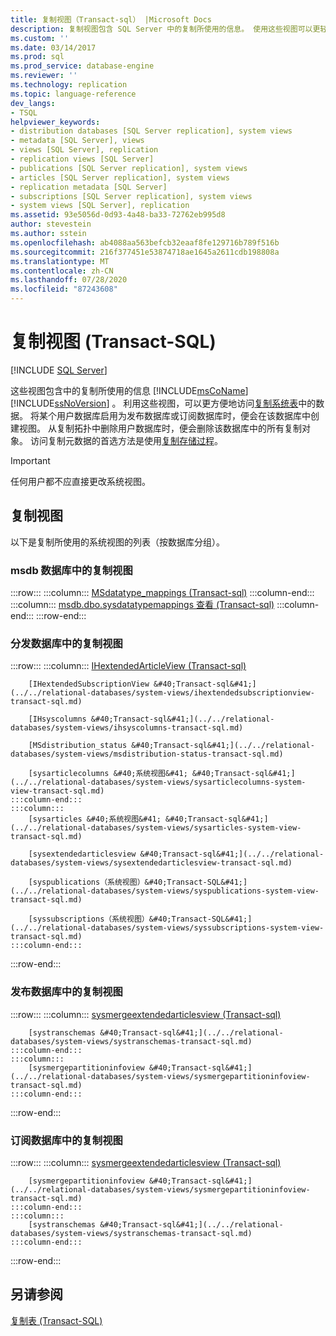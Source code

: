 ```yaml
---
title: 复制视图（Transact-sql） |Microsoft Docs
description: 复制视图包含 SQL Server 中的复制所使用的信息。 使用这些视图可以更轻松地访问复制系统表中的数据。
ms.custom: ''
ms.date: 03/14/2017
ms.prod: sql
ms.prod_service: database-engine
ms.reviewer: ''
ms.technology: replication
ms.topic: language-reference
dev_langs:
- TSQL
helpviewer_keywords:
- distribution databases [SQL Server replication], system views
- metadata [SQL Server], views
- views [SQL Server], replication
- replication views [SQL Server]
- publications [SQL Server replication], system views
- articles [SQL Server replication], system views
- replication metadata [SQL Server]
- subscriptions [SQL Server replication], system views
- system views [SQL Server], replication
ms.assetid: 93e5056d-0d93-4a48-ba33-72762eb995d8
author: stevestein
ms.author: sstein
ms.openlocfilehash: ab4088aa563befcb32eaaf8fe129716b789f516b
ms.sourcegitcommit: 216f377451e53874718ae1645a2611cdb198808a
ms.translationtype: MT
ms.contentlocale: zh-CN
ms.lasthandoff: 07/28/2020
ms.locfileid: "87243608"
---
```

# <a name="replication-views-transact-sql"></a>复制视图 (Transact-SQL)
[!INCLUDE [SQL Server](../../includes/applies-to-version/sqlserver.md)]

  这些视图包含中的复制所使用的信息 [!INCLUDE[msCoName](../../includes/msconame-md.md)] [!INCLUDE[ssNoVersion](../../includes/ssnoversion-md.md)] 。 利用这些视图，可以更方便地访问[复制系统表](../../relational-databases/system-tables/replication-tables-transact-sql.md)中的数据。 将某个用户数据库启用为发布数据库或订阅数据库时，便会在该数据库中创建视图。 从复制拓扑中删除用户数据库时，便会删除该数据库中的所有复制对象。 访问复制元数据的首选方法是使用[复制存储过程](../../relational-databases/system-stored-procedures/replication-stored-procedures-transact-sql.md)。  
  
> [!IMPORTANT]  
>  任何用户都不应直接更改系统视图。  
  
## <a name="replication-views"></a>复制视图  
 以下是复制所使用的系统视图的列表（按数据库分组）。  
  
### <a name="replication-views-in-the-msdb-database"></a>msdb 数据库中的复制视图  

:::row:::
    :::column:::
        [MSdatatype_mappings &#40;Transact-sql&#41;](../../relational-databases/system-views/msdatatype-mappings-transact-sql.md)
    :::column-end:::
    :::column:::
        [msdb.dbo.sysdatatypemappings 查看 &#40;Transact-sql&#41;](../../relational-databases/system-views/sysdatatypemappings-transact-sql.md)
    :::column-end:::
:::row-end:::

### <a name="replication-views-in-the-distribution-database"></a>分发数据库中的复制视图  

:::row:::
    :::column:::
        [IHextendedArticleView &#40;Transact-sql&#41;](../../relational-databases/system-views/ihextendedarticleview-transact-sql.md)

        [IHextendedSubscriptionView &#40;Transact-sql&#41;](../../relational-databases/system-views/ihextendedsubscriptionview-transact-sql.md)

        [IHsyscolumns &#40;Transact-sql&#41;](../../relational-databases/system-views/ihsyscolumns-transact-sql.md)

        [MSdistribution_status &#40;Transact-sql&#41;](../../relational-databases/system-views/msdistribution-status-transact-sql.md)

        [sysarticlecolumns &#40;系统视图&#41; &#40;Transact-sql&#41;](../../relational-databases/system-views/sysarticlecolumns-system-view-transact-sql.md)
    :::column-end:::
    :::column:::
        [sysarticles &#40;系统视图&#41; &#40;Transact-sql&#41;](../../relational-databases/system-views/sysarticles-system-view-transact-sql.md)

        [sysextendedarticlesview &#40;Transact-sql&#41;](../../relational-databases/system-views/sysextendedarticlesview-transact-sql.md)

        [syspublications（系统视图）&#40;Transact-SQL&#41;](../../relational-databases/system-views/syspublications-system-view-transact-sql.md)

        [syssubscriptions（系统视图）&#40;Transact-SQL&#41;](../../relational-databases/system-views/syssubscriptions-system-view-transact-sql.md)
    :::column-end:::
:::row-end:::

### <a name="replication-views-in-the-publication-database"></a>发布数据库中的复制视图  

:::row:::
    :::column:::
        [sysmergeextendedarticlesview &#40;Transact-sql&#41;](../../relational-databases/system-views/sysmergeextendedarticlesview-transact-sql.md)

        [systranschemas &#40;Transact-sql&#41;](../../relational-databases/system-views/systranschemas-transact-sql.md)
    :::column-end:::
    :::column:::
        [sysmergepartitioninfoview &#40;Transact-sql&#41;](../../relational-databases/system-views/sysmergepartitioninfoview-transact-sql.md)
    :::column-end:::
:::row-end:::

### <a name="replication-views-in-the-subscription-database"></a>订阅数据库中的复制视图  

:::row:::
    :::column:::
        [sysmergeextendedarticlesview &#40;Transact-sql&#41;](../../relational-databases/system-views/sysmergeextendedarticlesview-transact-sql.md)

        [sysmergepartitioninfoview &#40;Transact-sql&#41;](../../relational-databases/system-views/sysmergepartitioninfoview-transact-sql.md)
    :::column-end:::
    :::column:::
        [systranschemas &#40;Transact-sql&#41;](../../relational-databases/system-views/systranschemas-transact-sql.md)
    :::column-end:::
:::row-end:::
  
## <a name="see-also"></a>另请参阅  
 [复制表 (Transact-SQL)](../../relational-databases/system-tables/replication-tables-transact-sql.md)  
  
  
